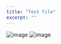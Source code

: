 ```yaml
---
title: "Test file"
excerpt: ""
---
```

![image](https://raw.githubusercontent.com/dash-docs/dash-docs/master/img/dev/en-blockchain-fork.svg)
![image](https://raw.githubusercontent.com/dash-docs/dash-docs/master/img/dev/en-blockchain-fork.png)